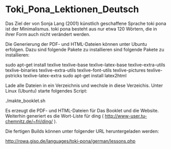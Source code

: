 # Toki_Pona_Lektionen_Deutsch
Das Ziel der von Sonja Lang (2001) künstlich geschaffene Sprache toki pona ist der Minimalismus. toki pona besteht aus nur etwa 120 Wörtern, die in ihrer Form auch nicht verändert werden. 

Die Generierung der PDF- und HTML-Dateien können unter Ubuntu erfolgen. Dazu sind folgende Pakete zu installieren sind folgende Pakete zu installieren:

   sudo apt-get install texlive texlive-base texlive-latex-base texlive-extra-utils texlive-binaries texlive-extra-utils texlive-font-utils texlive-pictures texlive-pstricks texlive-latex-extra 
   sudo apt-get install latex2html 

Lade alle Dateien in ein Verzeichnis und wechsle in diese Verzeichis. Unter Linux (Ubuntu) starte folgendes Script:

  ./makte_booklet.sh

Es erzeugt die PDF- und HTML-Dateien für Das Booklet und die Website. Weiterhin generiert es die Wort-Liste für ding ( http://www-user.tu-chemnitz.de/~fri/ding/ ).

Die fertigen Builds können unter folgender URL heruntergeladen werden:

   http://rowa.giso.de/languages/toki-pona/german/lessons.php
   
  
